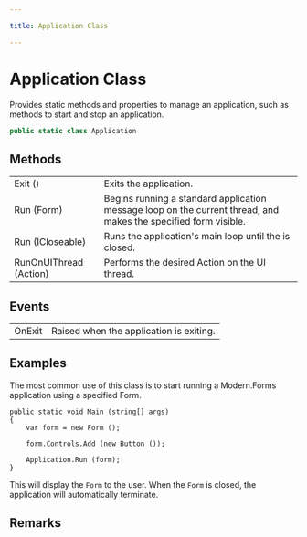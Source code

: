 ```yaml
---

title: Application Class

---
```


# Application Class

Provides static methods and properties to manage an application, such as methods to start and stop an application.

```csharp
public static class Application 
```

## Methods

<table>
<tr><td>Exit ()</td><td>Exits the application.</td></tr>
<tr><td>Run (Form)</td><td>Begins running a standard application message loop on the current thread, and makes the specified form visible.</td></tr>
<tr><td>Run (ICloseable)</td><td>Runs the application's main loop until the  is closed.</td></tr>
<tr><td>RunOnUIThread (Action)</td><td>Performs the desired Action on the UI thread.</td></tr>
</table>

## Events

<table>
<tr><td>OnExit</td><td>Raised when the application is exiting.</td></tr>
</table>

<!-- Only change content below this line, anything above this line will be lost when regenerated. -->

## Examples

The most common use of this class is to start running a Modern.Forms application using
a specified Form.

```
public static void Main (string[] args)
{
    var form = new Form ();

    form.Controls.Add (new Button ());

    Application.Run (form);
}
```

This will display the `Form` to the user.  When the `Form` is closed, the application
will automatically terminate.

## Remarks

